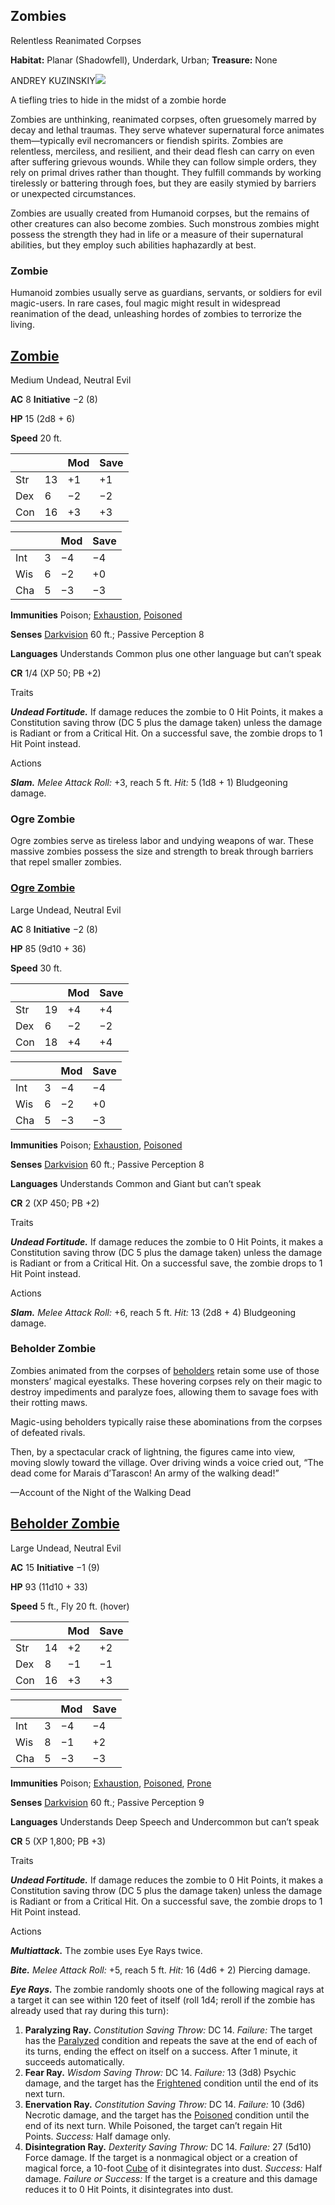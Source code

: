 ## Zombies

Relentless Reanimated Corpses

**Habitat:** Planar (Shadowfell), Underdark, Urban; **Treasure:** None

ANDREY KUZINSKIY[![](https://media.dndbeyond.com/compendium-images/mm/hAxSwXnO1TSUruhZ/26-001.group-of-zombies.png)](https://media.dndbeyond.com/compendium-images/mm/hAxSwXnO1TSUruhZ/26-001.group-of-zombies.png)

A tiefling tries to hide in the midst of a zombie horde

Zombies are unthinking, reanimated corpses, often gruesomely marred by decay and lethal traumas. They serve whatever supernatural force animates them—typically evil necromancers or fiendish spirits. Zombies are relentless, merciless, and resilient, and their dead flesh can carry on even after suffering grievous wounds. While they can follow simple orders, they rely on primal drives rather than thought. They fulfill commands by working tirelessly or battering through foes, but they are easily stymied by barriers or unexpected circumstances.

Zombies are usually created from Humanoid corpses, but the remains of other creatures can also become zombies. Such monstrous zombies might possess the strength they had in life or a measure of their supernatural abilities, but they employ such abilities haphazardly at best.

### [](https://www.dndbeyond.com/sources/dnd/mm-2024/monsters-z#Zombie)Zombie

Humanoid zombies usually serve as guardians, servants, or soldiers for evil magic-users. In rare cases, foul magic might result in widespread reanimation of the dead, unleashing hordes of zombies to terrorize the living.

## [](https://www.dndbeyond.com/sources/dnd/mm-2024/monsters-z#ZombieStatBlock)[Zombie](https://www.dndbeyond.com/monsters/4775851-zombie)

Medium Undead, Neutral Evil

**AC** 8 **Initiative** −2 (8)

**HP** 15 (2d8 + 6)

**Speed** 20 ft.

|||Mod|Save|
|---|---|---|---|
|Str|13|+1|+1|
|Dex|6|−2|−2|
|Con|16|+3|+3|

|||Mod|Save|
|---|---|---|---|
|Int|3|−4|−4|
|Wis|6|−2|+0|
|Cha|5|−3|−3|

**Immunities** Poison; [Exhaustion](https://www.dndbeyond.com/sources/dnd/free-rules/rules-glossary#ExhaustionCondition), [Poisoned](https://www.dndbeyond.com/sources/dnd/free-rules/rules-glossary#PoisonedCondition)

**Senses** [Darkvision](https://www.dndbeyond.com/sources/dnd/free-rules/rules-glossary#Darkvision) 60 ft.; Passive Perception 8

**Languages** Understands Common plus one other language but can’t speak

**CR** 1/4 (XP 50; PB +2)

Traits

**_Undead Fortitude._** If damage reduces the zombie to 0 Hit Points, it makes a Constitution saving throw (DC 5 plus the damage taken) unless the damage is Radiant or from a Critical Hit. On a successful save, the zombie drops to 1 Hit Point instead.

Actions

**_Slam._** _Melee Attack Roll:_ +3, reach 5 ft. _Hit:_ 5 (1d8 + 1) Bludgeoning damage.

### [](https://www.dndbeyond.com/sources/dnd/mm-2024/monsters-z#OgreZombie)Ogre Zombie

Ogre zombies serve as tireless labor and undying weapons of war. These massive zombies possess the size and strength to break through barriers that repel smaller zombies.

### [](https://www.dndbeyond.com/sources/dnd/mm-2024/monsters-z#OgreZombieStatBlock)[Ogre Zombie](https://www.dndbeyond.com/monsters/5174956-ogre-zombie)

Large Undead, Neutral Evil

**AC** 8 **Initiative** −2 (8)

**HP** 85 (9d10 + 36)

**Speed** 30 ft.

|||Mod|Save|
|---|---|---|---|
|Str|19|+4|+4|
|Dex|6|−2|−2|
|Con|18|+4|+4|

|||Mod|Save|
|---|---|---|---|
|Int|3|−4|−4|
|Wis|6|−2|+0|
|Cha|5|−3|−3|

**Immunities** Poison; [Exhaustion](https://www.dndbeyond.com/sources/dnd/free-rules/rules-glossary#ExhaustionCondition), [Poisoned](https://www.dndbeyond.com/sources/dnd/free-rules/rules-glossary#PoisonedCondition)

**Senses** [Darkvision](https://www.dndbeyond.com/sources/dnd/free-rules/rules-glossary#Darkvision) 60 ft.; Passive Perception 8

**Languages** Understands Common and Giant but can’t speak

**CR** 2 (XP 450; PB +2)

Traits

**_Undead Fortitude._** If damage reduces the zombie to 0 Hit Points, it makes a Constitution saving throw (DC 5 plus the damage taken) unless the damage is Radiant or from a Critical Hit. On a successful save, the zombie drops to 1 Hit Point instead.

Actions

**_Slam._** _Melee Attack Roll:_ +6, reach 5 ft. _Hit:_ 13 (2d8 + 4) Bludgeoning damage.

### [](https://www.dndbeyond.com/sources/dnd/mm-2024/monsters-z#BeholderZombie)Beholder Zombie

Zombies animated from the corpses of [beholders](https://www.dndbeyond.com/monsters/5194923-beholder) retain some use of those monsters’ magical eyestalks. These hovering corpses rely on their magic to destroy impediments and paralyze foes, allowing them to savage foes with their rotting maws.

Magic-using beholders typically raise these abominations from the corpses of defeated rivals.

Then, by a spectacular crack of lightning, the figures came into view, moving slowly toward the village. Over driving winds a voice cried out, “The dead come for Marais d’Tarascon! An army of the walking dead!”

—Account of the Night of the Walking Dead

## [](https://www.dndbeyond.com/sources/dnd/mm-2024/monsters-z#BeholderZombieStatBlock)[Beholder Zombie](https://www.dndbeyond.com/monsters/5194922-beholder-zombie)

Large Undead, Neutral Evil

**AC** 15 **Initiative** −1 (9)

**HP** 93 (11d10 + 33)

**Speed** 5 ft., Fly 20 ft. (hover)

|||Mod|Save|
|---|---|---|---|
|Str|14|+2|+2|
|Dex|8|−1|−1|
|Con|16|+3|+3|

|||Mod|Save|
|---|---|---|---|
|Int|3|−4|−4|
|Wis|8|−1|+2|
|Cha|5|−3|−3|

**Immunities** Poison; [Exhaustion](https://www.dndbeyond.com/sources/dnd/free-rules/rules-glossary#ExhaustionCondition), [Poisoned](https://www.dndbeyond.com/sources/dnd/free-rules/rules-glossary#PoisonedCondition), [Prone](https://www.dndbeyond.com/sources/dnd/free-rules/rules-glossary#ProneCondition)

**Senses** [Darkvision](https://www.dndbeyond.com/sources/dnd/free-rules/rules-glossary#Darkvision) 60 ft.; Passive Perception 9

**Languages** Understands Deep Speech and Undercommon but can’t speak

**CR** 5 (XP 1,800; PB +3)

Traits

**_Undead Fortitude._** If damage reduces the zombie to 0 Hit Points, it makes a Constitution saving throw (DC 5 plus the damage taken) unless the damage is Radiant or from a Critical Hit. On a successful save, the zombie drops to 1 Hit Point instead.

Actions

**_Multiattack._** The zombie uses Eye Rays twice.

**_Bite._** _Melee Attack Roll:_ +5, reach 5 ft. _Hit:_ 16 (4d6 + 2) Piercing damage.

**_Eye Rays._** The zombie randomly shoots one of the following magical rays at a target it can see within 120 feet of itself (roll 1d4; reroll if the zombie has already used that ray during this turn):

1. **Paralyzing Ray.** _Constitution Saving Throw:_ DC 14. _Failure:_ The target has the [Paralyzed](https://www.dndbeyond.com/sources/dnd/free-rules/rules-glossary#ParalyzedCondition) condition and repeats the save at the end of each of its turns, ending the effect on itself on a success. After 1 minute, it succeeds automatically.
2. **Fear Ray.** _Wisdom Saving Throw:_ DC 14. _Failure:_ 13 (3d8) Psychic damage, and the target has the [Frightened](https://www.dndbeyond.com/sources/dnd/free-rules/rules-glossary#FrightenedCondition) condition until the end of its next turn.
3. **Enervation Ray.** _Constitution Saving Throw:_ DC 14. _Failure:_ 10 (3d6) Necrotic damage, and the target has the [Poisoned](https://www.dndbeyond.com/sources/dnd/free-rules/rules-glossary#PoisonedCondition) condition until the end of its next turn. While Poisoned, the target can’t regain Hit Points. _Success:_ Half damage only.
4. **Disintegration Ray.** _Dexterity Saving Throw:_ DC 14. _Failure:_ 27 (5d10) Force damage. If the target is a nonmagical object or a creation of magical force, a 10-foot [Cube](https://www.dndbeyond.com/sources/dnd/free-rules/rules-glossary#CubeAreaofEffect) of it disintegrates into dust. _Success:_ Half damage. _Failure or Success:_ If the target is a creature and this damage reduces it to 0 Hit Points, it disintegrates into dust.